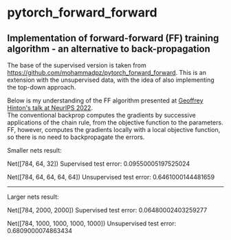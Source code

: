 # pytorch_forward_forward
Implementation of forward-forward (FF) training algorithm - an alternative to back-propagation
---

The base of the supervised version is taken from https://github.com/mohammadpz/pytorch_forward_forward.
This is an extension with the unsupervised data, with the idea of also implementing the top-down approach.

Below is my understanding of the FF algorithm presented at [Geoffrey Hinton's talk at NeurIPS 2022](https://www.cs.toronto.edu/~hinton/FFA13.pdf).\
The conventional backprop computes the gradients by successive applications of the chain rule, from the objective function to the parameters. FF, however, computes the gradients locally with a local objective function, so there is no need to backpropagate the errors.



Smaller nets result:

Net([784, 64, 32])
Supervised test error: 0.09550005197525024

Net([784, 64, 64, 64, 64])
Unsupervised test error: 0.6461000144481659

-----------------------------------------------------

Larger nets result:

Net([784, 2000, 2000])
Supervised test error: 0.06480002403259277

Net([784, 1000, 1000, 1000, 1000])
Unsupervised test error: 0.6809000074863434